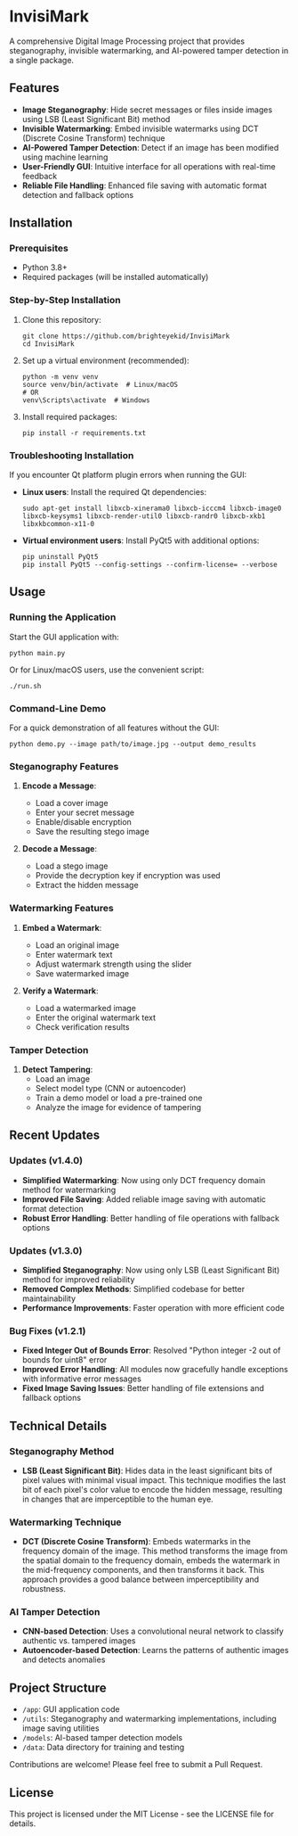 # InvisiMark

A comprehensive Digital Image Processing project that provides steganography, invisible watermarking, and AI-powered tamper detection in a single package.

## Features

- **Image Steganography**: Hide secret messages or files inside images using LSB (Least Significant Bit) method
- **Invisible Watermarking**: Embed invisible watermarks using DCT (Discrete Cosine Transform) technique
- **AI-Powered Tamper Detection**: Detect if an image has been modified using machine learning
- **User-Friendly GUI**: Intuitive interface for all operations with real-time feedback
- **Reliable File Handling**: Enhanced file saving with automatic format detection and fallback options

## Installation

### Prerequisites

- Python 3.8+ 
- Required packages (will be installed automatically)

### Step-by-Step Installation

1. Clone this repository:
   ```
   git clone https://github.com/brighteyekid/InvisiMark
   cd InvisiMark
   ```

2. Set up a virtual environment (recommended):
   ```
   python -m venv venv
   source venv/bin/activate  # Linux/macOS
   # OR
   venv\Scripts\activate  # Windows
   ```

3. Install required packages:
   ```
   pip install -r requirements.txt
   ```

### Troubleshooting Installation

If you encounter Qt platform plugin errors when running the GUI:

- **Linux users**: Install the required Qt dependencies:
  ```
  sudo apt-get install libxcb-xinerama0 libxcb-icccm4 libxcb-image0 libxcb-keysyms1 libxcb-render-util0 libxcb-randr0 libxcb-xkb1 libxkbcommon-x11-0
  ```

- **Virtual environment users**: Install PyQt5 with additional options:
  ```
  pip uninstall PyQt5
  pip install PyQt5 --config-settings --confirm-license= --verbose
  ```

## Usage

### Running the Application

Start the GUI application with:
```
python main.py
```

Or for Linux/macOS users, use the convenient script:
```
./run.sh
```

### Command-Line Demo

For a quick demonstration of all features without the GUI:
```
python demo.py --image path/to/image.jpg --output demo_results
```

### Steganography Features

1. **Encode a Message**:
   - Load a cover image
   - Enter your secret message
   - Enable/disable encryption
   - Save the resulting stego image

2. **Decode a Message**:
   - Load a stego image
   - Provide the decryption key if encryption was used
   - Extract the hidden message

### Watermarking Features

1. **Embed a Watermark**:
   - Load an original image
   - Enter watermark text
   - Adjust watermark strength using the slider
   - Save watermarked image

2. **Verify a Watermark**:
   - Load a watermarked image
   - Enter the original watermark text
   - Check verification results

### Tamper Detection

1. **Detect Tampering**:
   - Load an image
   - Select model type (CNN or autoencoder)
   - Train a demo model or load a pre-trained one
   - Analyze the image for evidence of tampering

## Recent Updates

### Updates (v1.4.0)
- **Simplified Watermarking**: Now using only DCT frequency domain method for watermarking
- **Improved File Saving**: Added reliable image saving with automatic format detection 
- **Robust Error Handling**: Better handling of file operations with fallback options

### Updates (v1.3.0)
- **Simplified Steganography**: Now using only LSB (Least Significant Bit) method for improved reliability
- **Removed Complex Methods**: Simplified codebase for better maintainability
- **Performance Improvements**: Faster operation with more efficient code

### Bug Fixes (v1.2.1)
- **Fixed Integer Out of Bounds Error**: Resolved "Python integer -2 out of bounds for uint8" error
- **Improved Error Handling**: All modules now gracefully handle exceptions with informative error messages
- **Fixed Image Saving Issues**: Better handling of file extensions and fallback options

## Technical Details

### Steganography Method

- **LSB (Least Significant Bit)**: Hides data in the least significant bits of pixel values with minimal visual impact. This technique modifies the last bit of each pixel's color value to encode the hidden message, resulting in changes that are imperceptible to the human eye.

### Watermarking Technique

- **DCT (Discrete Cosine Transform)**: Embeds watermarks in the frequency domain of the image. This method transforms the image from the spatial domain to the frequency domain, embeds the watermark in the mid-frequency components, and then transforms it back. This approach provides a good balance between imperceptibility and robustness.

### AI Tamper Detection

- **CNN-based Detection**: Uses a convolutional neural network to classify authentic vs. tampered images
- **Autoencoder-based Detection**: Learns the patterns of authentic images and detects anomalies

## Project Structure

- `/app`: GUI application code
- `/utils`: Steganography and watermarking implementations, including image saving utilities
- `/models`: AI-based tamper detection models
- `/data`: Data directory for training and testing


Contributions are welcome! Please feel free to submit a Pull Request.

## License

This project is licensed under the MIT License - see the LICENSE file for details. 

